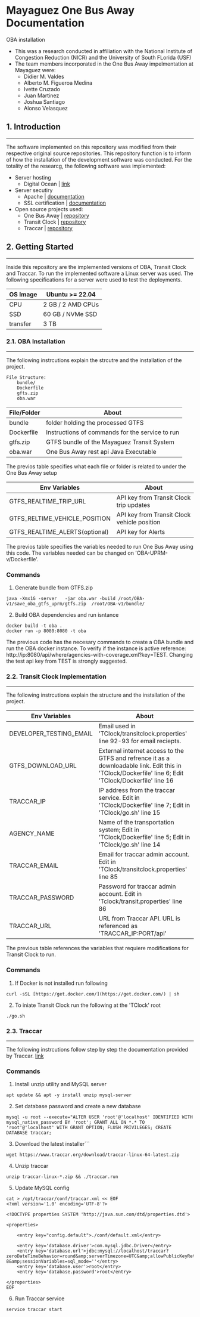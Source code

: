 # Mayaguez One Bus Away Documentation

OBA installation
- This was a research conducted in affiliation with the National Institute of Congestion Reduction (NICR) and the University of South FLorida (USF)
- The team members incorporated in the One Bus Away impelmentation at Mayaguez were:
	- Didier M. Valdes
	- Alberto M. Figueroa Medina
	- Ivette Cruzado
	- Juan Martinez
	- Joshua Santiago
	- Alonso Velasquez
## 1. Introduction
---

The software implemented on this repository was modified from their respective original source repositories. This repository function is to inform of how the installation of the development software was conducted. For the totality of the researcg, the following software was implemented:
- Server hosting
	- Digital Ocean | [link](https://www.digitalocean.com/)
- Server secutiry
	- Apache | [documentation](https://www.digitalocean.com/community/tutorials/how-to-install-the-apache-web-server-on-ubuntu-20-04)
	- SSL certification | [documentation](https://www.digitalocean.com/community/tutorials/how-to-secure-apache-with-let-s-encrypt-on-ubuntu)
- Open source projects used:
	- One Bus Away | [repository](https://github.com/open-austin/onebusaway-docker)
	- Transit Clock | [repository](https://github.com/TheTransitClock/transitclockDocker)
	- Traccar | [repository](https://github.com/traccar/traccar-docker)

## 2. Getting Started
---
Inside this repository are the implemented versions of OBA, Transit Clock and Traccar. To run the implemented software a Linux server was used. The following specifications for a server were used to test the deployments.

| OS Image | Ubuntu >= 22.04   |
| -------- | ----------------- |
| CPU      | 2 GB / 2 AMD CPUs |
| SSD      | 60 GB / NVMe SSD  |
| transfer | 3 TB              |

### 2.1. OBA Installation
---
The following instrcutions explain the strcutre and the installation of the project.

```
File Structure:
	bundle/
	Dockerfile
	gfts.zip
	oba.war
```

| File/Folder | About                                           |
| ----------- | ----------------------------------------------- |
| bundle      | folder holding the processed GTFS               |
| Dockerfile  | Instructions of commands for the service to run |
| gtfs.zip    | GTFS bundle of the Mayaguez Transit System      |
| oba.war     | One Bus Away rest api Java Executable           |
The previos table specifies what each file or folder is related to under the One Bus Away setup

| Env Variables                  | About                                       |
| ------------------------------ | ------------------------------------------- |
| GTFS_REALTIME_TRIP_URL         | API key from Transit Clock trip updates     |
| GTFS_RELTIME_VEHICLE_POSITION  | API key from Transit Clock vehicle position |
| GTFS_REALTIME_ALERTS(optional) | API key for Alerts                          |
The previos table specifies the variables needed to run One Bus Away using this code. The variables needed can be changed on 'OBA-UPRM-v/Dockerfile'.

### Commands
1. Generate bundle from GTFS.zip
```
java -Xmx1G -server   -jar oba.war -build /root/OBA-v1/save_oba_gtfs_uprm/gtfs.zip  /root/OBA-v1/bundle/
```

2. Build OBA dependencies and run isntance
```
docker build -t oba .
docker run -p 8080:8080 -t oba
```
The previous code has the necesary commands to create a OBA bundle and run the OBA docker instance. To verify if the instance is active reference: http://ip:8080/api/where/agencies-with-coverage.xml?key=TEST. Changing the test api key from TEST is strongly suggested.

### 2.2. Transit Clock Implementation
---
The following instrcutions explain the structure and the installation of the project.

| Env Variables           | About                                                                                                                                                  |
| ----------------------- | ------------------------------------------------------------------------------------------------------------------------------------------------------ |
| DEVELOPER_TESTING_EMAIL | Email used in 'TClock/transitclock.properties' line 92-93 for email reciepts.                                                                          |
| GTFS_DOWNLOAD_URL       | External internet access to the GTFS and refrence it as a downloadable link. Edit this in 'TClock/Dockerfile' line 6; Edit 'TClock/Dockerfile' line 16 |
| TRACCAR_IP              | IP address from the traccar service. Edit in 'TClock/Dockerfile' line 7; Edit in 'TClock/go.sh' line 15                                                |
| AGENCY_NAME             | Name of the transportation system; Edit in 'TClock/Dockerfile' line 5; Edit in 'TClock/go.sh' line 14                                                  |
| TRACCAR_EMAIL           | Email for traccar admin account. Edit in 'TClock/transitclock.properties' line 85                                                                      |
| TRACCAR_PASSWORD        | Password for traccar admin account. Edit in 'Tclock/transit.properties' line 86                                                                        |
| TRACCAR_URL             | URL from Traccar API. URL is referenced as 'TRACCAR_IP:PORT/api'                                                                                       |
The previous table references the variables that requiere modifications for Transit Clock to run.
### Commands

1. If Docker is not installed run following

```
curl -sSL [https://get.docker.com/](https://get.docker.com/) | sh
```

2. To iniate Transit Clock run the following at the 'TClock' root
```
./go.sh
```


### 2.3. Traccar
---
The following instrcutions follow step by step the documentation provided by Traccar. [link](https://www.traccar.org/install-digitalocean/)
### Commands

1. Install unzip utility and MySQL server
```
apt update && apt -y install unzip mysql-server
```

2. Set database password and create a new database
```
mysql -u root --execute="ALTER USER 'root'@'localhost' IDENTIFIED WITH mysql_native_password BY 'root'; GRANT ALL ON *.* TO 'root'@'localhost' WITH GRANT OPTION; FLUSH PRIVILEGES; CREATE DATABASE traccar;
```

3. Download the latest installer```
```
wget https://www.traccar.org/download/traccar-linux-64-latest.zip
```

4. Unzip traccar
```
unzip traccar-linux-*.zip && ./traccar.run
```

5. Update MySQL config
```
cat > /opt/traccar/conf/traccar.xml << EOF
<?xml version='1.0' encoding='UTF-8'?>

<!DOCTYPE properties SYSTEM 'http://java.sun.com/dtd/properties.dtd'>

<properties>

    <entry key="config.default">./conf/default.xml</entry>

    <entry key='database.driver'>com.mysql.jdbc.Driver</entry>
    <entry key='database.url'>jdbc:mysql://localhost/traccar?zeroDateTimeBehavior=round&amp;serverTimezone=UTC&amp;allowPublicKeyRetrieval=true&amp;useSSL=false&amp;allowMultiQueries=true&amp;autoReconnect=true&amp;useUnicode=yes&amp;characterEncoding=UTF-8&amp;sessionVariables=sql_mode=''</entry>
    <entry key='database.user'>root</entry>
    <entry key='database.password'>root</entry>

</properties>
EOF
```

6. Run Traccar service
```
service traccar start
```
